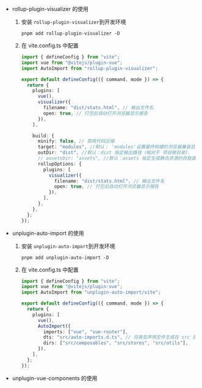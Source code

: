 - rollup-plugin-visualizer 的使用

  1. 安装 `rollup-plugin-visualizer`到开发环境
     ```
     pnpm add rollup-plugin-visualizer -D
     ```
  2. 在 vite.config.ts 中配置

     ```ts
     import { defineConfig } from "vite";
     import vue from "@vitejs/plugin-vue";
     import AutoImport from "rollup-plugin-visualizer";

     export default defineConfig(({ command, mode }) => {
       return {
         plugins: [
           vue(),
           visualizer({
             filename: "dist/stats.html", // 输出文件名
             open: true, // 打包后自动打开浏览器显示报告
           }),
         ],

         build: {
           minify: false, // 禁用代码压缩
           target: "modules", //默认： 'modules'设置最终构建的浏览器兼容目标
           outDir: "dist", //默认：dist 指定输出路径（相对于 项目根目录).
           // assetsDir: "assets", //默认：assets 指定生成静态资源的存放路径（相对于 build.outDir）。
           rollupOptions: {
             plugins: [
               visualizer({
                 filename: "dist/stats.html", // 输出文件名
                 open: true, // 打包后自动打开浏览器显示报告
               }),
             ],
           },
         },
       };
     });
     ```

- unplugin-auto-import 的使用

  1. 安装 `unplugin-auto-import`到开发环境
     ```
     pnpm add unplugin-auto-import -D
     ```
  2. 在 vite.config.ts 中配置

     ```ts
     import { defineConfig } from "vite";
     import vue from "@vitejs/plugin-vue";
     import AutoImport from "unplugin-auto-import/vite";

     export default defineConfig(({ command, mode }) => {
       return {
         plugins: [
           vue(),
           AutoImport({
             imports: ["vue", "vue-router"],
             dts: "src/auto-imports.d.ts", // 将类型声明文件生成在 src 目录
             dirs: ["src/composables", "src/stores", "src/utils"],
           }),
         ],
       };
     });
     ```

- unplugin-vue-components 的使用
